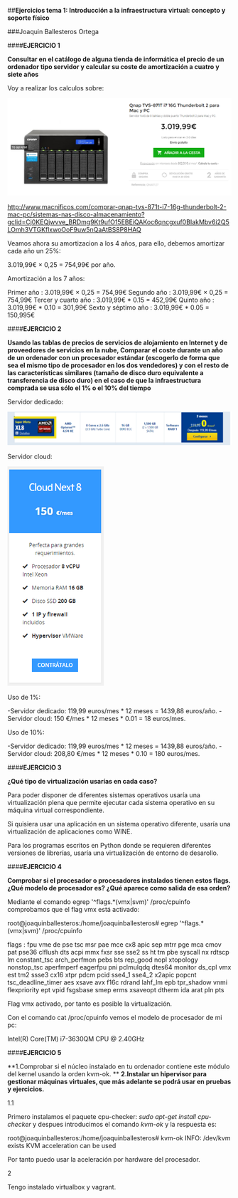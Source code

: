 ##**Ejercicios tema 1: Introducción a la infraestructura virtual: concepto y soporte físico**

###Joaquin Ballesteros Ortega

####**EJERCICIO 1**

**Consultar en el catálogo de alguna tienda de informática el precio de un ordenador tipo servidor y calcular su coste de amortización a cuatro y siete años**

Voy a realizar los calculos sobre: 

![im1](https://github.com/joaquinb25/proyecto_IV/blob/hito1/imagenes1/1.png)

http://www.macnificos.com/comprar-qnap-tvs-871t-i7-16g-thunderbolt-2-mac-pc/sistemas-nas-disco-almacenamiento?gclid=Cj0KEQjwvve_BRDmg9Kt9ufO15EBEiQAKoc6qncgxuf0BIakMbv6i2Q5LOmh3VTGKflxwoOoF9uw5nQaAtBS8P8HAQ

Veamos ahora su amortizacion a los 4 años, para ello, debemos amortizar cada año un 25%:

3.019,99€ × 0,25 = 754,99€ por año.

Amortización a los 7 años: 

Primer año : 3.019,99€ × 0,25 = 754,99€
Segundo año : 3.019,99€ × 0,25 = 754,99€
Tercer y cuarto año : 3.019,99€ * 0.15 = 452,99€
Quinto año : 3.019,99€ * 0.10 = 301,99€
Sexto y séptimo año : 3.019,99€ * 0.05 = 150,995€


####**EJERCICIO 2**

**Usando las tablas de precios de servicios de alojamiento en Internet y de 
proveedores de servicios en la nube, Comparar el coste durante un año de un 
ordenador con un procesador estándar (escogerlo de forma que sea el mismo tipo 
de procesador en los dos vendedores) y con el resto de las características 
similares (tamaño de disco duro equivalente a transferencia de disco duro)
 en el caso de que la infraestructura comprada se usa sólo el 1% o el 10% del
 tiempo**

Servidor dedicado: 

![im2](https://github.com/joaquinb25/proyecto_IV/blob/hito1/imagenes1/xl8%20foto.png)



Servidor cloud:


![im3](https://github.com/joaquinb25/proyecto_IV/blob/hito1/imagenes1/cloud%20img.png)


Uso de 1%:

-Servidor dedicado: 119,99 euros/mes * 12 meses = 1439,88 euros/año. 
-Servidor cloud: 150 €/mes * 12 meses * 0.01 = 18 euros/mes.

Uso de 10%:

-Servidor dedicado: 119,99 euros/mes * 12 meses = 1439,88 euros/año.
 -Servidor cloud: 208,80 €/mes * 12 meses * 0.10 = 180 euros/mes.


####**EJERCICIO 3**

**¿Qué tipo de virtualización usarías en cada caso?** 


Para poder disponer de diferentes sistemas operativos usaría una virtualización plena que permite ejecutar cada sistema operativo en su máquina virtual correspondiente.

Si quisiera usar una aplicación en un sistema operativo diferente, usaría una virtualización de aplicaciones como WINE.

Para los programas escritos en Python donde se requieren diferentes 
versiones de librerías, usaría una virtualización de entorno de desarollo.


####**EJERCICIO 4**

**Comprobar si el procesador o procesadores instalados tienen estos flags. 
¿Qué modelo de procesador es? ¿Qué aparece como salida de esa orden?**

Mediante el comando egrep '^flags.*(vmx|svm)' /proc/cpuinfo comprobamos que el flag vmx está activado:

root@joaquinballesteros:/home/joaquinballesteros# egrep '^flags.*(vmx|svm)' /proc/cpuinfo

flags : fpu vme de pse tsc msr pae mce cx8 apic sep mtrr pge mca cmov pat pse36 
clflush dts acpi mmx fxsr sse sse2 ss ht tm pbe syscall nx rdtscp lm 
constant_tsc arch_perfmon pebs bts rep_good nopl xtopology nonstop_tsc aperfmperf 
eagerfpu pni pclmulqdq dtes64 monitor ds_cpl vmx est tm2 ssse3 cx16 xtpr pdcm pcid
 sse4_1 sse4_2 x2apic popcnt tsc_deadline_timer aes xsave avx f16c rdrand lahf_lm epb
 tpr_shadow vnmi flexpriority ept vpid fsgsbase smep erms xsaveopt dtherm ida arat pln pts

Flag vmx activado, por tanto es posible la virtualización.

Con el comando cat /proc/cpuinfo vemos el modelo de procesador de mi pc:

Intel(R) Core(TM) i7-3630QM CPU @ 2.40GHz


####**EJERCICIO 5**

**1.Comprobar si el núcleo instalado en tu ordenador contiene este módulo del kernel usando la orden kvm-ok. **
**2.Instalar un hipervisor para gestionar máquinas virtuales, que más adelante se podrá usar en pruebas y ejercicios.**

1.1

Primero instalamos el paquete cpu-checker: *sudo apt-get install cpu-checker* y despues introducimos el comando *kvm-ok* y la respuesta es:

root@joaquinballesteros:/home/joaquinballesteros# kvm-ok INFO: /dev/kvm exists KVM acceleration can be used 

Por tanto puedo usar la aceleración por hardware del procesador.

2

Tengo instalado virtualbox y vagrant.
